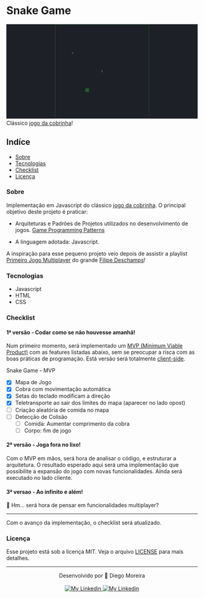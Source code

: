 # Snake Game

<a href="https://www.diegomoreira.net.br/snake-game">![Preview](/previews/preview-1.gif)</a>
Clássico [jogo da cobrinha](https://www.diegomoreira.net.br/snake-game)!
## Indíce

- [Sobre](#-sobre)
- [Tecnologias](#-tecnologias)
- [Checklist](#-checklist)
- [Licença](#-licença)

### Sobre

Implementação em Javascript do clássico [jogo da cobrinha](https://en.wikipedia.org/wiki/Snake_(video_game_genre)). O principal objetivo deste projeto é praticar:

- Arquiteturas e Padrões de Projetos utilizados no desenvolvimento de jogos. [Game Programming Patterns](https://gameprogrammingpatterns.com/)

- A linguagem adotada: Javascript. 

A inspiração para esse pequeno projeto veio depois de assistir a playlist [Primeiro Jogo Multiplayer](https://www.youtube.com/watch?v=0sTfIZvjYJk&list=PLMdYygf53DP5SVQQrkKCVWDS0TwYLVitL) do grande [Filipe Deschamps](https://github.com/filipedeschamps)!

### Tecnologias

- Javascript
- HTML
- CSS

### Checklist

#### 1ª versão - Codar como se não houvesse amanhã!

Num primeiro momento, será implementado um [MVP (Minimum Viable Product)](https://pt.wikipedia.org/wiki/Produto_vi%C3%A1vel_m%C3%ADnimo) com as features listadas abaixo, sem se preocupar a risca com as boas práticas de programação. Está versão será totalmente [client-side](https://pt.wikipedia.org/wiki/Lado_cliente).

Snake Game - MVP
- [x] Mapa de Jogo
- [x] Cobra com movimentação automática
- [x] Setas do teclado modificam a direção
- [x] Teletransporte ao sair dos limites do mapa (aparecer no lado opost)
- [ ] Criação aleatória de comida no mapa
- [ ] Detecção de Colisão
  - [ ] Comida: Aumentar comprimento da cobra
  - [ ] Corpo: fim de jogo

#### 2ª versão - Joga fora no lixo!

Com o MVP em mãos, será hora de analisar o código, e estruturar a arquitetura. O resultado esperado aqui será uma implementação que possibilite a expansão do jogo com novas funcionalidades. Ainda será executado no lado cliente.

#### 3ª versao - Ao infinito e além!

🤔 Hm... será hora de pensar em funcionalidades multiplayer?

---

Com o avanço da implementação, o checklist será atualizado.

### Licença

Esse projeto está sob a licença MIT. Veja o arquivo [LICENSE](/LICENSE) para mais detalhes.

---

<div align="center">
  <div>Desenvolvido por 🤘 Diego Moreira</div>
  <br>
  <a href="https://github.com/diegyohoho/" >
    <img alt="My Linkedin" src="https://img.shields.io/badge/-diegyohoho-%230077B5?style=social&logo=github">
  </a>
  <a href="https://www.linkedin.com/in/diegyohoho/" >
    <img alt="My Linkedin" src="https://img.shields.io/badge/-diegyohoho-%230077B5?style=social&logo=linkedin">
  </a>
</div>
